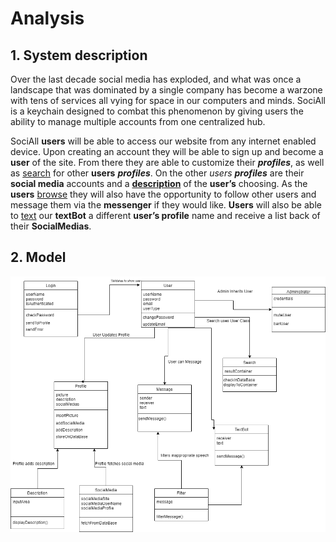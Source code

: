 # Analysis

## 1. System description
Over the last decade social media has exploded, and what was once a landscape that was dominated by a single company has become a warzone with tens of services all vying for space in our computers and minds. SociAll is a keychain designed to combat this phenomenon by giving users the ability to manage multiple accounts from one centralized hub. 

SociAll **users** will be able to access our website from any internet enabled device. Upon creating an account they will be able to sign up and become a **user** of the site. From there they are able to customize their ***profiles***, as well as <ins>search</ins> for other **users** ***profiles***. On the other *users* ***profiles*** are their **social media** accounts and a <ins>**description**</ins> of the **user’s** choosing. As the **users** <ins>browse</ins> they will also have the opportunity to follow other users and message them via the **messenger** if they would like. **Users** will also be able to <ins>text</ins> our **textBot** a different **user’s profile** name and receive a list back of their **SocialMedias**.



## 2. Model
![](images/analysis_uml.png)






